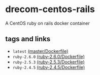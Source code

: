 # drecom-centos-rails

A CentOS ruby on rails docker container

## tags and links 
* `latest` [(master/Dockerfile)](https://github.com/drecom/docker-centos-rails/blob/master/Dockerfile)
* `ruby-2.6.0` [(ruby-2.6.0/Dockerfile)](https://github.com/drecom/docker-centos-rails/blob/ruby-2.6.0/Dockerfile)
* `ruby-2.5.3` [(ruby-2.5.3/Dockerfile)](https://github.com/drecom/docker-centos-rails/blob/ruby-2.5.3/Dockerfile)
* `ruby-2.4.5` [(ruby-2.4.5/Dockerfile)](https://github.com/drecom/docker-centos-rails/blob/ruby-2.4.5/Dockerfile)